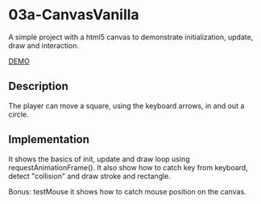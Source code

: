 # 03a-CanvasVanilla

A simple project with a html5 canvas to demonstrate initialization, update, draw and interaction.

[DEMO](https://projects.les-planetes2kentin.fr/CanvasVanilla/index.html)

## Description

The player can move a square, using the keyboard arrows, in and out a circle.

## Implementation

It shows the basics of init, update and draw loop using requestAnimationFrame(). It also show how to catch key from keyboard, detect "collision" and draw stroke and rectangle.

Bonus: testMouse it shows how to catch mouse position on the canvas.
